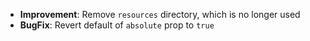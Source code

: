 - **Improvement**: Remove `resources` directory, which is no longer used
- **BugFix**: Revert default of `absolute` prop to `true`
